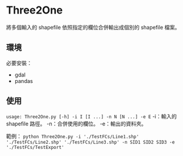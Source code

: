 # Three2One  
將多個輸入的 shapefile 依照指定的欄位合併輸出成個別的 shapefile 檔案。

## 環境  
必要安裝：
* gdal
* pandas
  
## 使用  
`usage: Three2One.py [-h] -i I [I ...] -n N [N ...] -e E`
-i：輸入的 shapefile 路徑。
-n：合併使用的欄位。
-e：輸出的資料夾。
  
範例：
`python Three2One.py -i './TestFCs/Line1.shp' './TestFCs/Line2.shp' './TestFCs/Line3.shp' -n SID1 SID2 SID3 -e './TestFCs/TestExport'`